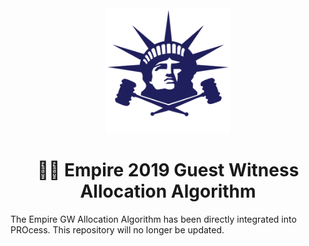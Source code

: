 <div align="center">
<img width=200 src="empire.png">

# 👩‍⚖️ Empire 2019 Guest Witness Allocation Algorithm

</div>

The Empire GW Allocation Algorithm has been directly integrated into PROcess. This repository will no longer be updated.
